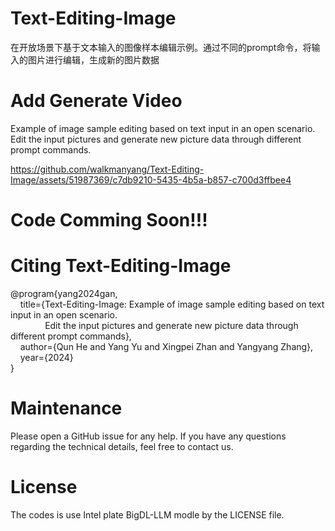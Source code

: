 # Text-Editing-Image
在开放场景下基于文本输入的图像样本编辑示例。通过不同的prompt命令，将输入的图片进行编辑，生成新的图片数据
# Add Generate Video
Example of image sample editing based on text input in an open scenario. Edit the input pictures and generate new picture data through different prompt commands.

https://github.com/walkmanyang/Text-Editing-Image/assets/51987369/c7db9210-5435-4b5a-b857-c700d3ffbee4



# Code Comming Soon!!! <br />

# Citing Text-Editing-Image

  @program{yang2024gan, <br />
    &nbsp;&nbsp;&nbsp;&nbsp;title={Text-Editing-Image: Example of image sample editing based on text input in an open scenario. <br />
     &nbsp;&nbsp;&nbsp;&nbsp; &nbsp;&nbsp;&nbsp;&nbsp; &nbsp;&nbsp;&nbsp;&nbsp;Edit the input pictures and generate new picture data through different prompt commands}, <br />
    &nbsp;&nbsp;&nbsp;&nbsp;author={Qun He and Yang Yu and Xingpei Zhan and Yangyang Zhang}, <br />
    &nbsp;&nbsp;&nbsp;&nbsp;year={2024}  <br />
  }

# Maintenance

  Please open a GitHub issue for any help. If you have any questions regarding the technical details, feel free to contact us.

# License
  The codes is use  Intel  plate  BigDL-LLM modle by the LICENSE file.
